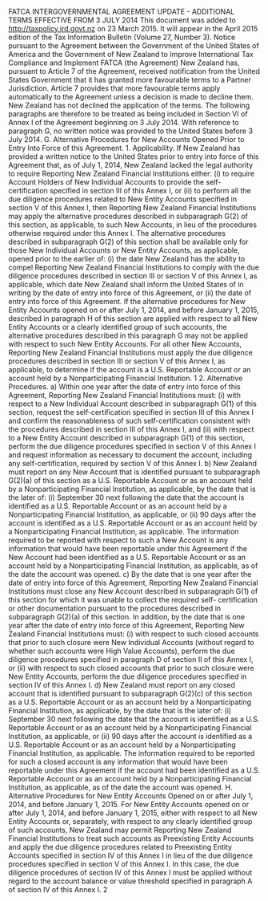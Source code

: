 FATCA INTERGOVERNMENTAL AGREEMENT UPDATE - ADDITIONAL TERMS EFFECTIVE FROM 3 JULY 2014 This document was added to http://taxpolicy.ird.govt.nz on 23 March 2015. It will appear in the April 2015 edition of the Tax Information Bulletin (Volume 27, Number 3). Notice pursuant to the Agreement between the Government of the United States of America and the Government of New Zealand to Improve International Tax Compliance and Implement FATCA (the Agreement) New Zealand has, pursuant to Article 7 of the Agreement, received notification from the United States Government that it has granted more favourable terms to a Partner Jurisdiction. Article 7 provides that more favourable terms apply automatically to the Agreement unless a decision is made to decline them. New Zealand has not declined the application of the terms. The following paragraphs are therefore to be treated as being included in Section VI of Annex I of the Agreement beginning on 3 July 2014. With reference to paragraph G, no written notice was provided to the United States before 3 July 2014. G. Alternative Procedures for New Accounts Opened Prior to Entry Into Force of this Agreement. 1. Applicability. If New Zealand has provided a written notice to the United States prior to entry into force of this Agreement that, as of July 1, 2014, New Zealand lacked the legal authority to require Reporting New Zealand Financial Institutions either: (i) to require Account Holders of New Individual Accounts to provide the self-certification specified in section III of this Annex I, or (ii) to perform all the due diligence procedures related to New Entity Accounts specified in section V of this Annex I, then Reporting New Zealand Financial Institutions may apply the alternative procedures described in subparagraph G(2) of this section, as applicable, to such New Accounts, in lieu of the procedures otherwise required under this Annex I. The alternative procedures described in subparagraph G(2) of this section shall be available only for those New Individual Accounts or New Entity Accounts, as applicable, opened prior to the earlier of: (i) the date New Zealand has the ability to compel Reporting New Zealand Financial Institutions to comply with the due diligence procedures described in section III or section V of this Annex I, as applicable, which date New Zealand shall inform the United States of in writing by the date of entry into force of this Agreement, or (ii) the date of entry into force of this Agreement. If the alternative procedures for New Entity Accounts opened on or after July 1, 2014, and before January 1, 2015, described in paragraph H of this section are applied with respect to all New Entity Accounts or a clearly identified group of such accounts, the alternative procedures described in this paragraph G may not be applied with respect to such New Entity Accounts. For all other New Accounts, Reporting New Zealand Financial Institutions must apply the due diligence procedures described in section III or section V of this Annex I, as applicable, to determine if the account is a U.S. Reportable Account or an account held by a Nonparticipating Financial Institution. 1 2. Alternative Procedures. a) Within one year after the date of entry into force of this Agreement, Reporting New Zealand Financial Institutions must: (i) with respect to a New Individual Account described in subparagraph G(1) of this section, request the self-certification specified in section III of this Annex I and confirm the reasonableness of such self-certification consistent with the procedures described in section III of this Annex I, and (ii) with respect to a New Entity Account described in subparagraph G(1) of this section, perform the due diligence procedures specified in section V of this Annex I and request information as necessary to document the account, including any self-certification, required by section V of this Annex I. b) New Zealand must report on any New Account that is identified pursuant to subparagraph G(2)(a) of this section as a U.S. Reportable Account or as an account held by a Nonparticipating Financial Institution, as applicable, by the date that is the later of: (i) September 30 next following the date that the account is identified as a U.S. Reportable Account or as an account held by a Nonparticipating Financial Institution, as applicable, or (ii) 90 days after the account is identified as a U.S. Reportable Account or as an account held by a Nonparticipating Financial Institution, as applicable. The information required to be reported with respect to such a New Account is any information that would have been reportable under this Agreement if the New Account had been identified as a U.S. Reportable Account or as an account held by a Nonparticipating Financial Institution, as applicable, as of the date the account was opened. c) By the date that is one year after the date of entry into force of this Agreement, Reporting New Zealand Financial Institutions must close any New Account described in subparagraph G(1) of this section for which it was unable to collect the required self- certification or other documentation pursuant to the procedures described in subparagraph G(2)(a) of this section. In addition, by the date that is one year after the date of entry into force of this Agreement, Reporting New Zealand Financial Institutions must: (i) with respect to such closed accounts that prior to such closure were New Individual Accounts (without regard to whether such accounts were High Value Accounts), perform the due diligence procedures specified in paragraph D of section II of this Annex I, or (ii) with respect to such closed accounts that prior to such closure were New Entity Accounts, perform the due diligence procedures specified in section IV of this Annex I. d) New Zealand must report on any closed account that is identified pursuant to subparagraph G(2)(c) of this section as a U.S. Reportable Account or as an account held by a Nonparticipating Financial Institution, as applicable, by the date that is the later of: (i) September 30 next following the date that the account is identified as a U.S. Reportable Account or as an account held by a Nonparticipating Financial Institution, as applicable, or (ii) 90 days after the account is identified as a U.S. Reportable Account or as an account held by a Nonparticipating Financial Institution, as applicable. The information required to be reported for such a closed account is any information that would have been reportable under this Agreement if the account had been identified as a U.S. Reportable Account or as an account held by a Nonparticipating Financial Institution, as applicable, as of the date the account was opened. H. Alternative Procedures for New Entity Accounts Opened on or after July 1, 2014, and before January 1, 2015. For New Entity Accounts opened on or after July 1, 2014, and before January 1, 2015, either with respect to all New Entity Accounts or, separately, with respect to any clearly identified group of such accounts, New Zealand may permit Reporting New Zealand Financial Institutions to treat such accounts as Preexisting Entity Accounts and apply the due diligence procedures related to Preexisting Entity Accounts specified in section IV of this Annex I in lieu of the due diligence procedures specified in section V of this Annex I. In this case, the due diligence procedures of section IV of this Annex I must be applied without regard to the account balance or value threshold specified in paragraph A of section IV of this Annex I. 2